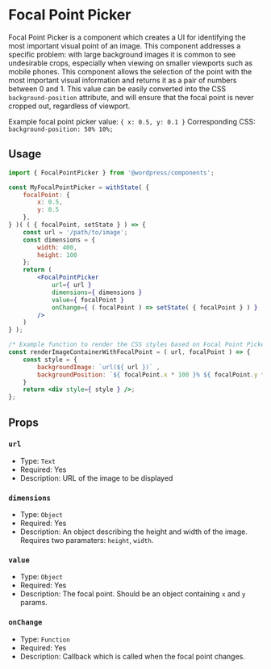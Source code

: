 # Focal Point Picker

Focal Point Picker is a component which creates a UI for identifying the most important visual point of an image. This component addresses a specific problem: with large background images it is common to see undesirable crops, especially when viewing on smaller viewports such as mobile phones. This component allows the selection of the point with the most important visual information and returns it as a pair of numbers between 0 and 1. This value can be easily converted into the CSS `background-position` attribute, and will ensure that the focal point is never cropped out, regardless of viewport.

Example focal point picker value: `{ x: 0.5, y: 0.1 }`
Corresponding CSS: `background-position: 50% 10%;`

## Usage

```jsx
import { FocalPointPicker } from '@wordpress/components';

const MyFocalPointPicker = withState( {
	focalPoint: {
		x: 0.5,
		y: 0.5
	},
} )( ( { focalPoint, setState } ) => { 
	const url = '/path/to/image';
	const dimensions = {
		width: 400,
		height: 100
	};
	return ( 
		<FocalPointPicker 
			url={ url }
			dimensions={ dimensions }
			value={ focalPoint }
			onChange={ ( focalPoint ) => setState( { focalPoint } ) } 
		/>
	) 
} );

/* Example function to render the CSS styles based on Focal Point Picker value */
const renderImageContainerWithFocalPoint = ( url, focalPoint ) => {
	const style = {
		backgroundImage: `url(${ url })` ,
		backgroundPosition: `${ focalPoint.x * 100 }% ${ focalPoint.y * 100 }%`
	}
	return <div style={ style } />;
};
```

## Props

### `url`

- Type: `Text`
- Required: Yes
- Description: URL of the image to be displayed

### `dimensions`

- Type: `Object`
- Required: Yes
- Description: An object describing the height and width of the image. Requires two paramaters: `height`, `width`.

### `value`

- Type: `Object`
- Required: Yes
- Description: The focal point. Should be an object containing `x` and `y` params.

### `onChange`

- Type: `Function`
- Required: Yes
- Description: Callback which is called when the focal point changes. 
